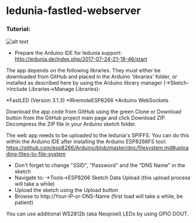# ledunia-fastled-webserver

### Tutorial:
![alt text](https://github.com/ledunia/ledunia-fastled-webserver/blob/master/ledcontroller.PNG)

* Prepare the Arduino IDE for ledunia support: http://ledunia.de/index.php/2017-07-24-21-18-46/start

The app depends on the following libraries. They must either be downloaded from GitHub and placed in the Arduino 'libraries' folder, or installed as described here by using the Arduino library manager (->Sketch->Include Libraries->Manage Libraries):

*FastLED (Version 3.1.3)
*IRremoteESP8266
*Arduino WebSockets

Download the app code from GitHub using the green Clone or Download button from the GitHub project main page and click Download ZIP. Decompress the ZIP file in your Arduino sketch folder.

The web app needs to be uploaded to the ledunia's SPIFFS. You can do this within the Arduino IDE after installing the Arduino ESP8266FS tool: https://github.com/esp8266/Arduino/blob/master/doc/filesystem.md#uploading-files-to-file-system

* Don't forget to change "SSID", "Password" and the "DNS Name" in the sketch
* Navigate to: ->Tools->ESP8266 Sketch Data Upload (this upload process will take a while)
* Upload the sketch using the Upload button
* Browse to http://Your-IP-or-DNS-Name (first load will take a while, be patient)

You can use additional WS2812b (aka Neopixel) LEDs by using GPIO DOUT.
